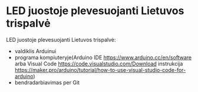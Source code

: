 # LED juostoje plevesuojanti Lietuvos trispalvė
LED juostoje plevesuojanti Lietuvos trispalvė: 
- valdiklis Arduinui 
- programa kompiuteryje(Arduino IDE https://www.arduino.cc/en/software arba Visual Code https://code.visualstudio.com/Download instrukcija https://maker.pro/arduino/tutorial/how-to-use-visual-studio-code-for-arduino)
- bendradarbiavimas per Git 
